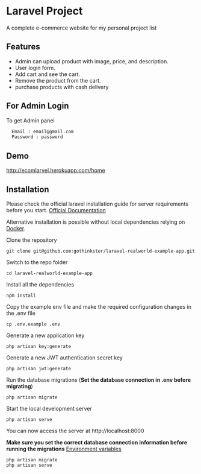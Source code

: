 # Laravel Project

A complete e-commerce website for my personal project list

## Features

-   Admin can upload product with image, price, and description.
-   User login form.
-   Add cart and see the cart.
-   Remove the product from the cart.
-   purchase products with cash delivery

## For Admin Login

To get Admin panel

```bash
  Email : email@gmail.com
  Password : password
```

## Demo

http://ecomlarvel.herokuapp.com/home

## Installation

Please check the official laravel installation guide for server requirements before you start. [Official Documentation](https://laravel.com/docs/5.4/installation#installation)

Alternative installation is possible without local dependencies relying on [Docker](#docker).

Clone the repository

    git clone git@github.com:gothinkster/laravel-realworld-example-app.git

Switch to the repo folder

    cd laravel-realworld-example-app

Install all the dependencies

    npm install

Copy the example env file and make the required configuration changes in the .env file

    cp .env.example .env

Generate a new application key

    php artisan key:generate

Generate a new JWT authentication secret key

    php artisan jwt:generate

Run the database migrations (**Set the database connection in .env before migrating**)

    php artisan migrate

Start the local development server

    php artisan serve

You can now access the server at http://localhost:8000

**Make sure you set the correct database connection information before running the migrations** [Environment variables](#environment-variables)

    php artisan migrate
    php artisan serve
